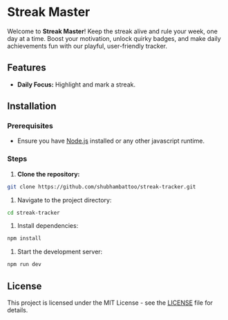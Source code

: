 # Streak Master

Welcome to **Streak Master**! Keep the streak alive and rule your week, one day at a time. Boost your motivation, unlock quirky badges, and make daily achievements fun with our playful, user-friendly tracker.

## Features

- **Daily Focus:** Highlight and mark a streak.

## Installation

### Prerequisites

- Ensure you have [Node.js](https://nodejs.org/) installed or any other javascript runtime.

### Steps

1. **Clone the repository:**

```sh
git clone https://github.com/shubhambattoo/streak-tracker.git
```

1. Navigate to the project directory:

```sh
cd streak-tracker
```

1. Install dependencies:

```sh
npm install
```

1. Start the development server:

```sh
npm run dev
```

## License

This project is licensed under the MIT License - see the [LICENSE](https://github.com/shubhambattoo/streak-tracker/blob/master/LICENSE) file for details.